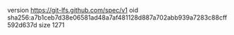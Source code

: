 version https://git-lfs.github.com/spec/v1
oid sha256:a7b1ceb7d38e06581ad48a7af481128d887a702abb939a7283c88cff592d637d
size 1271